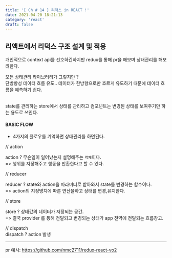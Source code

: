 ```yaml
---
title: '[ Ch # 14 ] 리덕스 in REACT !'
date: 2021-04-20 18:21:13
category: 'react'
draft: false
---
```


## 리액트에서 리덕스 구조 설계 및 적용

개인적으로 context api를 선호하긴하지만 redux를 통해 pr을 해보며 상태관리를 해보려한다.<br />

모든 상태관리 라이브러리가 그렇지만 ? <br />
단방향성 데이터 흐름 유도.. 데이터가 한방향으로만 흐르게 유도하기 때문에 데이터 흐름을 예측하기 쉽다.<br /><br />

state를 관리하는 store에서 상태를 관리하고 컴포넌트는 변경된 상태를 보여주기만 하는 용도로 쓰인다.<br />

#### BASIC FLOW

- 4가지의 플로우를 기억하면 상태관리를 하면된다.

// action <br />

action ? 무슨일이 일어났는지 설명해주는 `객체`이다.<br />
=> 행위를 지정해주고 행동을 반환한다고 할 수 있다.<br />

// reducer <br />

reducer ? state와 action을 파라미터로 받아와서 state를 변경하는 함수이다.<br />
=> action의 지정명치에 따른 연산을하고 상태를 변경,유지한다.<br />

// store <br />

store ? 상태값의 데이터가 저장되는 공간. <br />
=> 결국 provider 를 통해 전달되고 변경되는 상태가 app 전역에 전달되는 흐름창고. <br />

// dispatch <br />
dispatch ? action 발생 <br />

---

pr 예시:
https://github.com/nmc2711/redux-react-vo2
